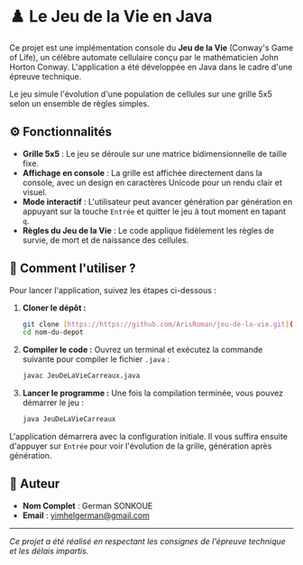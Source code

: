 # ♟️ Le Jeu de la Vie en Java

Ce projet est une implémentation console du **Jeu de la Vie** (Conway's Game of Life), un célèbre automate cellulaire conçu par le mathématicien John Horton Conway. L'application a été développée en Java dans le cadre d'une épreuve technique.

Le jeu simule l'évolution d'une population de cellules sur une grille 5x5 selon un ensemble de règles simples.

## ⚙️ Fonctionnalités

* **Grille 5x5** : Le jeu se déroule sur une matrice bidimensionnelle de taille fixe.
* **Affichage en console** : La grille est affichée directement dans la console, avec un design en caractères Unicode pour un rendu clair et visuel.
* **Mode interactif** : L'utilisateur peut avancer génération par génération en appuyant sur la touche `Entrée` et quitter le jeu à tout moment en tapant `q`.
* **Règles du Jeu de la Vie** : Le code applique fidèlement les règles de survie, de mort et de naissance des cellules.

## 🚀 Comment l'utiliser ?

Pour lancer l'application, suivez les étapes ci-dessous :

1.  **Cloner le dépôt :**
    ```bash
    git clone [https://https://github.com/ArisRoman/jeu-de-la-vie.git](https://github.com/ArisRoman/jeu-de-la-vie.git)
    cd nom-du-depot
    ```

2.  **Compiler le code :**
    Ouvrez un terminal et exécutez la commande suivante pour compiler le fichier `.java` :
    ```bash
    javac JeuDeLaVieCarreaux.java
    ```

3.  **Lancer le programme :**
    Une fois la compilation terminée, vous pouvez démarrer le jeu :
    ```bash
    java JeuDeLaVieCarreaux
    ```

L'application démarrera avec la configuration initiale. Il vous suffira ensuite d'appuyer sur `Entrée` pour voir l'évolution de la grille, génération après génération.

## 📝 Auteur



* **Nom Complet** : German SONKOUE
* **Email** : yimhelgerman@gmail.com

---

*Ce projet a été réalisé en respectant les consignes de l'épreuve technique et les délais impartis.*
